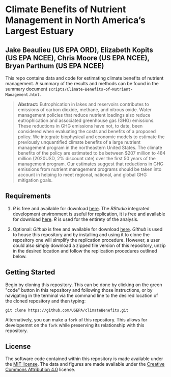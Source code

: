 # Climate Benefits of Nutrient Management in North America’s Largest Estuary

## Jake Beaulieu (US EPA ORD), Elizabeth Kopits (US EPA NCEE), Chris Moore (US EPA NCEE), Bryan Parthum (US EPA NCEE)

This repo contains data and code for estimating climate benefits of nutrient management. A summary of the results and methods can be found in the summary document `scripts/Climate-Benefits-of-Nutrient-Management.html`. 

> **Abstract:** 
> Eutrophication in lakes and reservoirs contributes to emissions of carbon dioxide, methane, and nitrous oxide. Water management policies that reduce nutrient loadings also reduce eutrophication and associated greenhouse gas (GHG) emissions. These reductions in GHG emissions have not, to date, been considered when evaluating the costs and benefits of a proposed policy. We integrate biophysical and economic models to estimate the previously unquantified climate benefits of a large nutrient management program in the northeastern United States. The climate benefits of the policy are estimated to be between $207 million to 484 million (2020USD, 2% discount rate) over the first 50 years of the management program. Our estimates suggest that reductions in GHG emissions from nutrient management programs should be taken into account in helping to meet regional, national, and global GHG mitigation goals.  

## Requirements
1. *R* is free and available for download [here](https://www.r-project.org/). The *RStudio* integrated development environment is useful for replication, it is free and available for download [here](https://www.rstudio.com/products/rstudio/). *R* is used for the entirety of the analysis.

2. Optional: *Github* is free and available for download [here](https://github.com/git-guides/install-git). *Github* is used to house this repository and by installing and using it to clone the repository one will simplify the replication procedure. However, a user could also simply download a zipped file version of this repository, unzip in the desired location and follow the replication procedures outlined below.

## Getting Started
Begin by cloning this repository. This can be done by clicking on the green "code" button in this repository and following those instructions, or by navigating in the terminal via the command line to the desired location of the cloned repository and then typing: 

```
git clone https://github.com/USEPA/climateBenefits.git
```

Alternatively, you can make a `fork` of this repository. This allows for developemnt on the `fork` while preserving its relationship with this repository.

## License

The software code contained within this repository is made available under the [MIT license](http://opensource.org/licenses/mit-license.php). The data and figures are made available under the [Creative Commons Attribution 4.0](https://creativecommons.org/licenses/by/4.0/) license.
